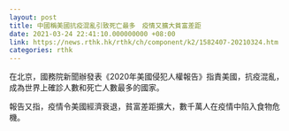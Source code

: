 ```yaml
---
layout: post
title: 中國稱美國抗疫混亂引致死亡最多　疫情又擴大貧富差距
date: 2021-03-24 22:41:10.000000000 +08:00
link: https://news.rthk.hk/rthk/ch/component/k2/1582407-20210324.htm
categories: rthk
---
```


在北京，國務院新聞辦發表《2020年美國侵犯人權報告》指責美國，抗疫混亂，成為世界上確診人數和死亡人數最多的國家。

報告又指，疫情令美國經濟衰退，貧富差距擴大，數千萬人在疫情中陷入食物危機。
